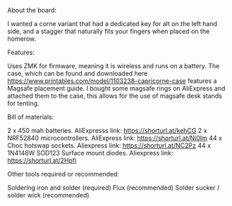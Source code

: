 About the board:

I wanted a corne variant that had a dedicated key for alt on the left hand side, and a stagger that naturally fits your fingers when placed on the homerow.

Features:

Uses ZMK for firmware, meaning it is wireless and runs on a battery.
The case, which can be found and downloaded here https://www.printables.com/model/1103238-capricorne-case features a Magsafe placement guide.
I bought some magsafe rings on AliExpress and attached them to the case, this allows for the use of magsafe desk stands for tenting.

Bill of materials:

2 x 450 mah batteries. AliExpresss link: https://shorturl.at/kehCG
2 x NRF52840 microcontrollers. AliExpress link: https://shorturl.at/Ni0Im
44 x Choc hotswap sockets. Aliexpress link: https://shorturl.at/NC2Pz
44 x 1N4148W SOD123 Surface mount diodes. Aliexpress link: https://shorturl.at/2Hpfi

Other tools required or recommended:

Soldering iron and solder (required)
Flux (recommended)
Solder sucker / solder wick (recommended)

